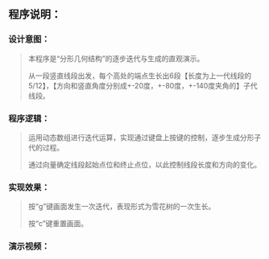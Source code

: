 程序说明：
-------

### 设计意图：

  > 本程序是“分形几何结构”的逐步迭代与生成的直观演示。
  > 
  >从一段竖直线段出发，每个高处的端点生长出6段【长度为上一代线段的5/12】，【方向和竖直角度分别成+-20度，+-80度，+-140度夹角的】子代线段。
  


### 程序逻辑：
 >运用动态数组进行迭代运算，实现通过键盘上按键的控制，逐步生成分形子代的过程。
 >
 >通过向量确定线段起始点位和终止点位，以此控制线段长度和方向的变化。



### 实现效果：
 
  > 按“g”键画面发生一次迭代，表现形式为雪花树的一次生长。
  > 
  > 按“c”键重置画面。




### 演示视频：


